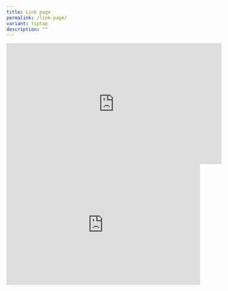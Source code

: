 ```yaml
---
title: Link page
permalink: /link-page/
variant: tiptap
description: ""
---
```

<div class="iframe-wrapper">
<iframe height="315" width="560" allowfullscreen="true" frameborder="0" src="https://www.youtube.com/embed/4b6ovLL3iEE?si=86Jw-znjIOZHrGp7"></iframe>
</div>
<div class="iframe-wrapper">
<iframe height="315" width="100%" allowfullscreen="true" frameborder="0" src="https://www.youtube.com/embed/4b6ovLL3iEE?si=86Jw-znjIOZHrGp7"></iframe>
</div>
<p></p>
